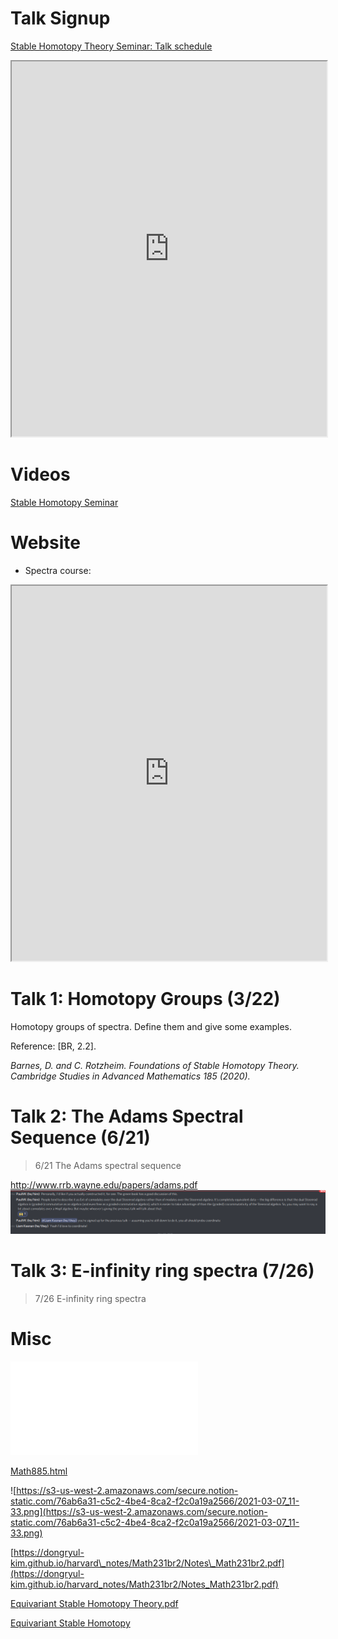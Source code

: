 # Talk Signup

[Stable Homotopy Theory Seminar: Talk schedule](https://docs.google.com/spreadsheets/d/12EPGmuyyhIWuT_mG3aGIOv9Bekxl96Y3gTmqZ7Iabqc/edit?usp=sharing&urp=gmail_link&gxids=7628)

<iframe width="100%" height="600px" src="https://docs.google.com/spreadsheets/d/12EPGmuyyhIWuT_mG3aGIOv9Bekxl96Y3gTmqZ7Iabqc/edit#gid=0"></iframe>

# Videos

[Stable Homotopy Seminar](https://www.youtube.com/playlist?list=PL2CKWJCxPcYB2YQ9qCmCIGV9b2azLEeOZ)

# Website

- Spectra course:
<iframe width="100%" height="600px" src="https://www.math.purdue.edu/~pvankoug/spectra/index.html"></iframe>

# Talk 1: Homotopy Groups (3/22)

Homotopy groups of spectra. Define them and give some examples.

Reference: \[BR, 2.2\].

*Barnes, D. and C. Rotzheim. Foundations of Stable Homotopy Theory. Cambridge Studies in Advanced Mathematics 185 (2020).*

# Talk 2: The Adams Spectral Sequence (6/21)

> 6/21 The Adams spectral sequence

<http://www.rrb.wayne.edu/papers/adams.pdf>
![](attachments/Pasted%20image%2020210603165727.png)

# Talk 3: E-infinity ring spectra (7/26)

> 7/26 E-infinity ring spectra

# Misc

![Gregoric - SPECTRA ARE YOUR FRIENDS](attachments/Spectra%20are%20your%20friends.pdf)

[Math885.html](https://s3-us-west-2.amazonaws.com/secure.notion-static.com/129b33fc-6e44-454f-ac0d-eccb71513a91/Math885.html)

![https://s3-us-west-2.amazonaws.com/secure.notion-static.com/76ab6a31-c5c2-4be4-8ca2-f2c0a19a2566/2021-03-07_11-33.png](https://s3-us-west-2.amazonaws.com/secure.notion-static.com/76ab6a31-c5c2-4be4-8ca2-f2c0a19a2566/2021-03-07_11-33.png)

[](https://dongryul-kim.github.io/harvard_notes/Math231br2/Notes_Math231br2.pdf)[https://dongryul-kim.github.io/harvard\_notes/Math231br2/Notes\_Math231br2.pdf](https://dongryul-kim.github.io/harvard_notes/Math231br2/Notes_Math231br2.pdf)

[Equivariant Stable Homotopy Theory.pdf](https://s3-us-west-2.amazonaws.com/secure.notion-static.com/7961199f-a599-48e8-93bf-20bb7af661d6/Equivariant_Stable_Homotopy_Theory.pdf)

[Equivariant Stable Homotopy](https://www.notion.so/Equivariant-Stable-Homotopy-6e2b4b09dc2b44c6902cdfaee4d21856)